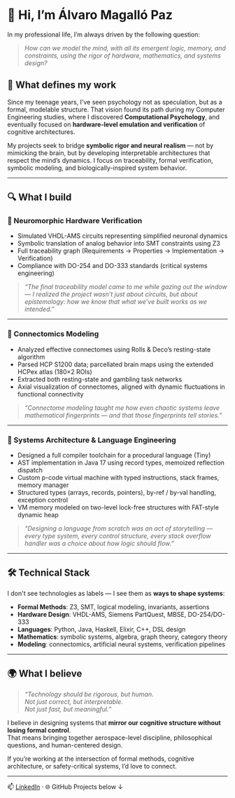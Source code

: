 # 👋 Hi, I’m Álvaro Magalló Paz

In my professional life, I’m always driven by the following question:

> *How can we model the mind, with all its emergent logic, memory, and constraints, using the rigor of hardware, mathematics, and systems design?*


## 🧠 What defines my work

Since my teenage years, I’ve seen psychology not as speculation, but as a formal, modelable structure. That vision found its path during my Computer Engineering studies, where I discovered **Computational Psychology**, and eventually focused on **hardware-level emulation and verification** of cognitive architectures.

My projects seek to bridge **symbolic rigor and neural realism** — not by mimicking the brain, but by developing interpretable architectures that respect the mind’s dynamics. I focus on traceability, formal verification, symbolic modeling, and biologically-inspired system behavior.

---

## 🔍 What I build

### 🧪 Neuromorphic Hardware Verification  
- Simulated VHDL-AMS circuits representing simplified neuronal dynamics  
- Symbolic translation of analog behavior into SMT constraints using Z3  
- Full traceability graph (Requirements → Properties → Implementation → Verification)  
- Compliance with DO-254 and DO-333 standards (critical systems engineering)

> *“The final traceability model came to me while gazing out the window — I realized the project wasn’t just about circuits, but about epistemology: how we know that what we’ve built works as we intended.”*

---

### 🧠 Connectomics Modeling  
- Analyzed effective connectomes using Rolls & Deco’s resting-state algorithm  
- Parsed HCP S1200 data; parcellated brain maps using the extended HCPex atlas (180×2 ROIs)  
- Extracted both resting-state and gambling task networks  
- Axial visualization of connectomes, aligned with dynamic fluctuations in functional connectivity

> *“Connectome modeling taught me how even chaotic systems leave mathematical fingerprints — and that those fingerprints tell stories.”*

---

### 🧱 Systems Architecture & Language Engineering  
- Designed a full compiler toolchain for a procedural language (Tiny)  
- AST implementation in Java 17 using record types, memoized reflection dispatch  
- Custom p-code virtual machine with typed instructions, stack frames, memory manager  
- Structured types (arrays, records, pointers), by-ref / by-val handling, exception control  
- VM memory modeled on two-level lock-free structures with FAT-style dynamic heap

> *“Designing a language from scratch was an act of storytelling — every type system, every control structure, every stack overflow handler was a choice about how logic should flow.”*

---

## 🛠 Technical Stack

I don't see technologies as labels — I see them as **ways to shape systems**:

- **Formal Methods**: Z3, SMT, logical modeling, invariants, assertions  
- **Hardware Design**: VHDL-AMS, Siemens PartQuest, MBSE, DO-254/DO-333  
- **Languages**: Python, Java, Haskell, Elixir, C++, DSL design  
- **Mathematics**: symbolic systems, algebra, graph theory, category theory  
- **Modeling**: connectomics, artificial neural systems, verification pipelines

---

## 🌍 What I believe

> *“Technology should be rigorous, but human.  
Not just correct, but interpretable.  
Not just fast, but meaningful.”*

I believe in designing systems that **mirror our cognitive structure without losing formal control**.  
That means bringing together aerospace-level discipline, philosophical questions, and human-centered design.

If you’re working at the intersection of formal methods, cognitive architecture, or safety-critical systems, I’d love to connect.

---

📫 [LinkedIn](https://www.linkedin.com/in/alvaro-magallo-paz) · 🌐 GitHub Projects below ↓
